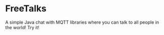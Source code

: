 # FreeTalks
A simple Java chat with MQTT libraries where you can talk to all people in the world! Try it!
